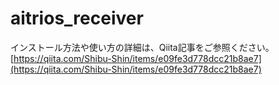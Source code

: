 # aitrios_receiver
インストール方法や使い方の詳細は、Qiita記事をご参照ください。
[https://qiita.com/Shibu-Shin/items/e09fe3d778dcc21b8ae7](https://qiita.com/Shibu-Shin/items/e09fe3d778dcc21b8ae7)

